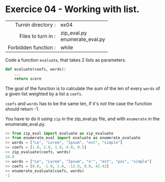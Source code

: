 # Exercice 04 - Working with list.

|                         |                                 |
| -----------------------:| ------------------------------- |
|   Turnin directory :    |  ex04                           |
|   Files to turn in :    |  zip_eval.py<br>enumerate_eval.py |
|   Forbidden function :  |  while                          |

Code a function `evaluate`, that takes 2 lists as parameters.

```py
def evaluate(coefs, words):
    ...
    return score
```

The goal of the function is to calculate the sum of the len of every `words` of a given list weighted by a list a `coefs`.

`coefs` and `words` has to be the same len, if it's not the case the function should return -1.

You have to do it using `zip` in the zip_eval.py file, and with `enumerate` in the enumerate_eval.py.

```py
>> from zip_eval import evaluate as zip_evaluate
>> from enumerate_eval import evaluate as enumerate_evaluate
>> words = ["Le", "Lorem", "Ipsum", "est", "simple"]
>> coefs = [1.0, 2.0, 1.0, 4.0, 0.5]
>> zip_evaluate(coefs, words)
34.0
>> words = ["Le", "Lorem", "Ipsum", "n'", "est", "pas", "simple"]
>> coefs = [0.0, -1.0, 1.0, -12.0, 0.0, 42.42]
>> enumerate_evaluate(coefs, words)
-1
```
